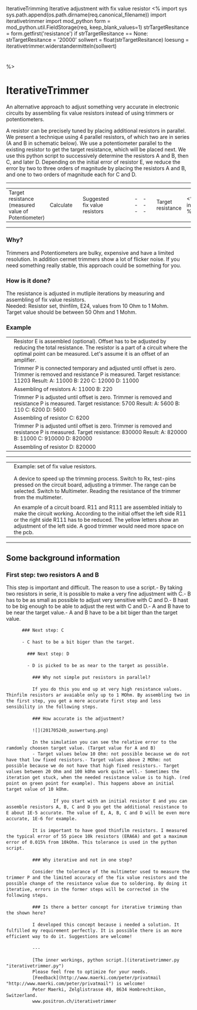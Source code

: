 IterativeTrimming Iterative adjustment with fix value resistor
<%
import sys
sys.path.append(os.path.dirname(req.canonical\_filename))
import iterativetrimmer
import mod\_python
form = mod\_python.util.FieldStorage(req, keep\_blank\_values=1)
strTargetResitance = form.getfirst('resistance')
if strTargetResitance == None:
strTargetResitance = '20000'
sollwert = float(strTargetResitance)
loesung = iterativetrimmer.widerstandermitteln(sollwert)
#
%>

IterativeTrimmer
================

An alternative approach to adjust something very accurate in electronic circuits by assembling fix value resistors instead of using trimmers or potentiometers.
  
  
A resistor can be precisely tuned by placing additional resistors in parallel. We present a technique using 4 parallel resistors, of which two are in series (A and B in schematic below). We use a potentiometer parallel to the existing resistor to get the target resistance, which will be placed next. We use this python script to successively determine the resistors A and B, then C, and later D. Depending on the initial error of resistor E, we reduce the error by two to three orders of magnitude by placing the resistors A and B, and one to two orders of magnitude each for C and D.

---

|  |  |  |  |  |  |  |  |  |  |  |  |  |  |
| --- | --- | --- | --- | --- | --- | --- | --- | --- | --- | --- | --- | --- | --- |
| Target resistance (measured value of Potentiometer) | Calculate || Suggested fix value resistors | |  |  | | --- | --- | | Target resistance | <%= int(loesung['sollwert']) %> | | A | **<%= int(loesung['a']) %>** | | B | **<%= int(loesung['b']) %>** | | C | **<%= int(loesung['c']) %>** | | D | **<%= int(loesung['d']) %>** | |

---

### Why?

Trimmers and Potentiometers are bulky, expensive and have a limited resolution. In addition cermet trimmers show a lot of flicker noise. If you need something really stable, this approach could be something for you.

### How is it done?

The resistance is adjusted in mutliple iterations by measuring and assembling of fix value resistors.  
Needed: Resistor set, thinfilm, E24, values from 10 Ohm to 1 Mohm.  
Target value should be between 50 Ohm and 1 Mohm.

### Example

|  |  |
| --- | --- |
|  | Resistor E is assembled (optional). Offset has to be adjusted by reducing the total resistance. The resistor is a part of a circuit where the optimal point can be measured. Let's assume it is an offset of an amplifier. |
|  | Trimmer P is connected temporary and adjusted until offset is zero. Trimmer is removed and resistance P is measured.    Target resistance: 11203  Result:   A: 11000  B: 220  C: 12000  D: 11000 |
|  | Assembling of resistors   A: 11000  B: 220 |
|  | Trimmer P is adjusted until offset is zero.  Trimmer is removed and resistance P is measured.  Target resistance: 5700  Result:   A: 5600  B: 110  C: 6200  D: 5600 |
|  | Assembling of resistor C: 6200 |
|  | Trimmer P is adjusted until offset is zero.  Trimmer is removed and resistance P is measured.  Target resistance: 830000  Result:   A: 820000  B: 11000  C: 910000  D: 820000 |
|  | Assembling of resistor  D: 820000 |

---

|  |  |
| --- | --- |
|  | Example: set of fix value resistors. |
|  |  |
|  |  |
|  | A device to speed up the trimming process. Switch to Rx, test-pins pressed on the circuit board, adjusting a trimmer. The range can be selected. Switch to Multimeter. Reading the resistance of the trimmer from the multimeter. |
|  |  |
|  | An example of a circuit board.  R11 and R111 are assembled initialy to make the circuit working.   According to the initial offset the left side R11 or the right side R111 has to be reduced.  The yellow letters show an adjustment of the left side.    A good trimmer would need more space on the pcb. |

---

Some background information
---------------------------

### First step: two resistors A and B

This step is important and difficult. The reason to use a script.- By taking two resistors in serie, it is possible to make a very fine adjustment with C.- B has to be as small as possible to adjust very sensitive with C and D.- B hast to be big enough to be able to adjust the rest with C and D.- A and B have to be near the target value.- A and B have to be a bit biger than the target value.

          ### Next step: C

          - C hast to be a bit biger than the target.

            ### Next step: D

            - D is picked to be as near to the target as possible.

              ### Why not simple put resistors in parallel?

              If you do this you end up at very high resistance values. Thinfilm resistors ar avaiable only up to 1 MOhm. By assembling two in the first step, you get a more accurate first step and less sensibility in the following steps.

              ### How accurate is the adjustment?

              ![](20170524b_auswertung.png)

              In the simulation you can see the relative error to the ramdomly choosen target value. (Target value for A and B)  
              - Target values below 10 Ohm: not possible because we do not have that low fixed resistors.- Target values above 2 MOhm: not possible because we do not have that high fixed resistors.- Target values between 20 Ohm and 100 kOhm work quite well.- Sometimes the iteration get stuck, when the needed resistance value is to high. (red point on green point for example). This happens above an initial target value of 10 kOhm.
                        
                      If you start with an initial resistor E and you can assemble resistors A, B, C and D you get the additional resistance to E about 1E-5 accurate. The value of E, A, B, C and D will be even more accurate, 1E-6 for example.

              It is important to have good thinfilm resistors. I measured the typical error of 55 piece 10k resistors (ERA6A) and got a maximum error of 0.015% from 10kOhm. This tolerance is used in the python script.

              ### Why iterative and not in one step?

              Consider the tolerance of the multimeter used to measure the trimmer P and the limited accuracy of the fix value resistors and the possible change of the resistance value due to soldering. By doing it iterative, errors in the former steps will be corrected in the following steps.

              ### Is there a better concept for iterative trimming than the shown here?

              I developed this concept because i needed a solution. It fulfilled my requirement perfectly. It is possible there is an more efficient way to do it. Suggestions are welcome!

              ---

              [The inner workings, python script.](iterativetrimmer.py "iterativetrimmer.py")  
              Please feel free to optimize for your needs.
              [Feedback](http://www.maerki.com/peter/privatmail "http://www.maerki.com/peter/privatmail") is welcome!  
              Peter Maerki, Zelglistrasse 49, 8634 Hombrechtikon, Switzerland.  
              www.positron.ch/iterativetrimmer
